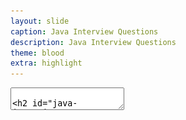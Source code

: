 ```yaml
---
layout: slide
caption: Java Interview Questions
description: Java Interview Questions
theme: blood
extra: highlight
---
```


<section data-markdown data-separator="===" data-separator-vertical="^---$">
  <textarea data-template>

## Java Interview Questions

===
### Numbers

#### Format
- Octal - starts with `0`: `017`, `0654`
- Hexadecimal - starts with `0x` or `0X`: `0xaaaaaa`, `0Xdff`
- Binary - starts with `0b` or `0B`: `0b10`, `0b11`
- Literals and the Underscore Character
  - valid: `1_000_000`, `1_______2` (12), `1__1.1__1` (11.11), `.1_1`
  - invalid: `_1000`, `1_`, `1_000._`, `0._1`
    - At beginning, at end, just before or after decimal point

---
#### Integer Cache

```java
Integer num1 = 128, num2 = 128;
System.out.println(num1 == num2); // false

Integer num3 = 127, num4 = 127;
System.out.println(num3 == num4); // true

Integer num5 = -128, num6 = -128;
System.out.println(num5 == num6); // true

Integer num7 = -129, num8 = -129;
System.out.println(num7 == num8); // false
```

---
#### Double

```java
final Double d = 1.0 / 0.0;
System.out.println("1.0/0.0 = " + d + " - " + d.isInfinite());
// 1.0/0.0 = Infinity - true

System.out.println(Math.min(Double.MIN_VALUE, 0.0d));
// 0.0
System.out.println("Double.MIN_VALUE = " + Double.MIN_VALUE);
// Double.MIN_VALUE = 4.9E-324

System.out.println("Integer.MIN_VALUE = " + Integer.MIN_VALUE);
// Integer.MIN_VALUE = -2147483648
```

===
### String

#### String Pool

- Using the `new` operator for `String`, ensures that it is created in the heap (not into the string pool). 
- Using literal `String` ensures that the string is created in the string pool. 
  - String pool exists as part of the perm area in the heap.

---
#### Text Block

- A line break after the opening `"""` is required
- `\` at the end prevent new line (like shell script)
- Imagine a vertical line on the leftmost non-whitespace character
  - The left is `incidental whitespace` 
  - The right is `essential whitespace`

![text-block](/assets/images/slides/jiq/java-text-block.png)

===
### Class

#### Order of Initialization

- Fields and instance initializer blocks are run in the order in which they appear in the file.
- The constructor runs after all fields and instance initializer blocks have run.

---
#### Example 1

```java
public class Test {
  private final String f1 = "a";
  private final String f2;
  private final String f3;

  public Test() {
    f3 = "c";
    System.out.printf("C: f1=%s, f2=%s, f3=%s\n", f1, f2, f3);
  }

  { // `Instance Initializer` Block
    f2 = "b";
    System.out.printf("I: f1=%s, f2=%s, f3=%s\n", f1, f2, f3);
  }

  public static void main(String[] args) {
    Test t = new Test();
    // OUTPUT
    // I: f1=a, f2=b, f3=null
    // C: f1=a, f2=b, f3=c
  }
}
```

---
#### Example 2

```java
public class Test {
  private final String f1 = "a";
  private final String f2;
  private final String f3;

  public Test() {
    f3 = "c";
    System.out.printf("C: f1=%s, f2=%s, f3=%s\n", f1, f2, f3);
  }

  {
    f2 = "b";
    System.out.printf("I: f1=%s, f2=%s\n", f1, f2);
    // System.out.printf("I: f1=%s, f2=%s, f3=%s\n", f1, f2, f3);
    // COMPILE ERROR for f3: not initialized
  }

  public static void main(String[] args) {
    Test t = new Test();
    // OUTPUT
    // I: f1=a, f2=b
    // C: f1=a, f2=b, f3=c
  }
}
```

===
### Package
- If you explicitly import a class name, it takes precedence over any wildcards present

```java
import java.util.*;
import java.sql.*;

Date dt = ...; 
// COMPILE ERROR - java.util.Date or java.sql.Date
```

```java
import java.util.*;
import java.sql.Date;

Date dt = ...;  
// It is java.sql.Date

java.util.Date dt2 = ...;
// explicit fqdn for defining java.util.Date  
```

===
### References
- [Java Interview Questions for 5 years Experience](https://www.interviewbit.com/java-interview-questions-for-5-years-experience/)


  </textarea>
</section>